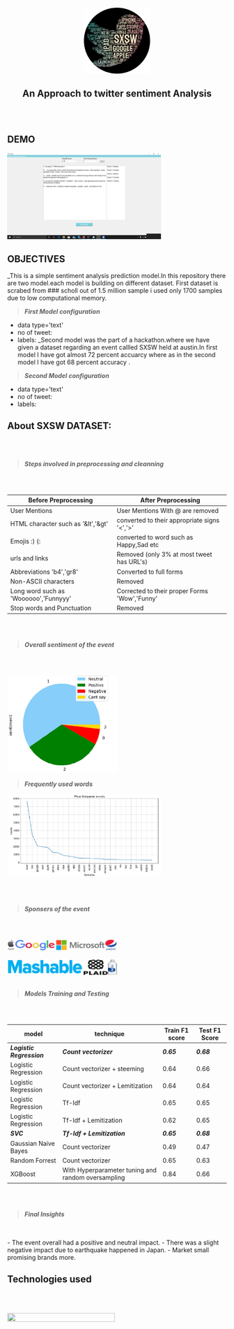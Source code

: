 <p align="center">
  <img width="30%" height="30%" src='https://github.com/RituparnaSharma/Projects/blob/master/Twitter%20comments%20Sentiment%20Analyisis/Imagses/imageonline-co-roundcorner.png'>
</p>
<p align='center'>
  <h2 align='center'>An Approach to twitter sentiment Analysis</h2>
</p>
<br>
</br>

## DEMO
<p align="left">
  <img width="70%" height="70%" src='https://github.com/RituparnaSharma/Projects/blob/master/Twitter%20comments%20Sentiment%20Analyisis/Imagses/tweet_ui.png'>
</p>

## OBJECTIVES

_This is a simple sentiment analysis prediction model.In this repository there are two model.each model is building on different dataset.
First dataset is scrabed from ### scholl out of 1.5 million sample i used only 1700 samples due to low computational memory.

> ***First Model configuration***

- data type='text'
- no of tweet:
- labels:
_Second model was the part of a hackathon.where we have given a dataset regarding an event callled SXSW held at austin.In first model I have got almost 72 percent accuarcy where as in the second model I have got 68 percent accuracy .
> ***Second Model configuration***

- data type='text'
- no of tweet:
- labels:

## About SXSW DATASET:
<br>
</br>

> ***Steps involved in preprocessing and cleanning***

<br>
</br>

Before Preprocessing |After Preprocessing|
|--------------------|-------------------|
| User Mentions       | User Mentions With @ are removed |
| HTML character such as '&lt','&gt' | converted to their appropriate signs '<','>' |
| Emojis :) (: | converted to word such as Happy,Sad etc |
| urls and links | Removed (only 3% at most tweet has URL's) |
| Abbreviations 'b4','gr8' | Converted to full forms |
| Non-ASCII characters | Removed |
| Long word such as 'Woooooo','Funnyyy' | Corrected to their proper Forms 'Wow','Funny' |
| Stop words and Punctuation | Removed |
<br>
</br>

> ***Overall sentiment of the event***
<br>
</br>
<p align="left">
  <img width="50%" height="50%" src='https://github.com/RituparnaSharma/Projects/blob/master/Twitter%20comments%20Sentiment%20Analyisis/Imagses/pi%20diagram-crop.png'>
</p>

> ***Frequently used words***
<p align="left">
  <img width="70%" height="50%" src='https://github.com/RituparnaSharma/Projects/blob/master/Twitter%20comments%20Sentiment%20Analyisis/Imagses/frequent%20words-crop.png'>
</p>
<br>
</br>

> ***Sponsers of the event***

<br>
</br>
<p align="left">
  <img width="50%" height="70%" src='https://github.com/RituparnaSharma/Projects/blob/master/Twitter%20comments%20Sentiment%20Analyisis/Imagses/imageonline-co-merged-image(1).png'>
  <br>
  </br>
  <img width="50%" height="70%" src='https://github.com/RituparnaSharma/Projects/blob/master/Twitter%20comments%20Sentiment%20Analyisis/Imagses/imageonline-co-merged-image(2).png'>
<br>
</br>

> ***Models Training and Testing***

<br>
</br>

|model |technique |Train F1 score |Test F1 Score |
|--------------------|-------------------|--------------------|-------------------|
| ***Logistic Regression***      | ***Count vectorizer*** | ***0.65*** | ***0.68***|
| Logistic Regression       | Count vectorizer + steeming | 0.64 | 0.66 |
| Logistic Regression       | Count vectorizer + Lemitization | 0.64 | 0.64 |
| Logistic Regression       | Tf-Idf | 0.65 | 0.65 |
| Logistic Regression       | Tf-Idf + Lemitization | 0.62 | 0.65 |
| ***SVC***    | ***Tf-Idf + Lemitization*** | ***0.65*** | ***0.68*** |
| Gaussian Naive Bayes       | Count vectorizer | 0.49 | 0.47 |
| Random Forrest     | Count vectorizer | 0.65 | 0.63 |
| XGBoost       | With Hyperparameter tuning and random oversampling | 0.84 | 0.66 |

<br>
</br>

> ***Final Insights***

<br>
</br>
- The event overall had a positive and neutral impact.
- There was a slight negative impact due to earthquake happened in Japan.
- Market small promising brands more.

## Technologies used

<br>
</br>
<p align="left">
  <img width="70%" height="70%" src='hhttps://github.com/RituparnaSharma/Projects/blob/master/Twitter%20comments%20Sentiment%20Analyisis/Imagses/imageonline-co-merged-image(4).png'>
</p>
  

